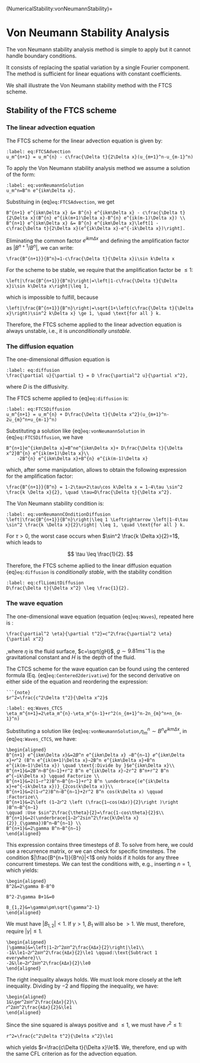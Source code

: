 (NumericalStability:vonNeumannStability)=
# Von Neumann Stability Analysis

The von Neumann stability analysis method is simple to apply but it cannot handle boundary conditions.

It consists of replacing the spatial variation by a single Fourier component. The method is sufficient for linear equations with constant coefficients.

We shall illustrate the Von Neumann stability method with the FTCS scheme.

## Stability of the FTCS scheme

### The linear advection equation

The FTCS scheme for the linear advection equation is given by:

```{math}
:label: eq:FTCSAdvection
u_m^{n+1} = u_m^{n} - c\frac{\Delta t}{2\Delta x}(u_{m+1}^n-u_{m-1}^n)
```

To apply the Von Neumann stability analysis method we assume a solution of the form:

```{math}
:label: eq:vonNeumannSolution
u_m^n=B^n e^{ikm\Delta x}. 
```

Substituing in {eq}`eq:FTCSAdvection`, we get

```{math}
B^{n+1} e^{ikm\Delta x} &= B^{n} e^{ikm\Delta x} - c\frac{\Delta t}{2\Delta x}(B^{n} e^{ik(m+1)\Delta x}-B^{n} e^{ik(m-1)\Delta x}) \\
B^{n+1} e^{ikm\Delta x} &= B^{n} e^{ikm\Delta x}\left[1 - c\frac{\Delta t}{2\Delta x}(e^{ik\Delta x}-e^{-ik\Delta x})\right].
```

Eliminating the common factor $e^{ikm\Delta x}$ and defining the amplification factor as $|B^{n+1}/B^n|$, we can write:

```{math}
\frac{B^{n+1}}{B^n}=1-c\frac{\Delta t}{\Delta x}i\sin k\Delta x
```

For the scheme to be stable, we require that the amplification factor be $\leq 1$:

```{math}
\left|\frac{B^{n+1}}{B^n}\right|=\left|1-c\frac{\Delta t}{\Delta x}i\sin k\Delta x\right|\leq 1,
```

which is impossible to fulfill, because

```{math}
\left|\frac{B^{n+1}}{B^n}\right|=\sqrt{1+\left(c\frac{\Delta t}{\Delta x}\right)\sin^2 k\Delta x} \ge 1, \quad \text{for all } k.
```

Therefore, the FTCS scheme applied to the linear advection equation is always unstable, i.e., it is *unconditionally unstable*.

### The diffusion equation

The one-dimensional diffusion equation is 

```{math}
:label: eq:diffusion
\frac{\partial u}{\partial t} = D \frac{\partial^2 u}{\partial x^2},
```

where $D$ is the diffusivity. 

The FTCS scheme applied to {eq}`eq:diffusion` is:

```{math}
:label: eq:FTCSDiffusion
u_m^{n+1} = u_m^{n} + D\frac{\Delta t}{\Delta x^2}(u_{m+1}^n-2u_{m}^n+u_{m-1}^n)
```

Substituting a solution like {eq}`eq:vonNeumannSolution` in {eq}`eq:FTCSDiffusion`, we have

```{math}
B^{n+1}e^{ikm\Delta x}=B^ne^{ikm\Delta x}+ D\frac{\Delta t}{\Delta x^2}B^{n} e^{ik(m+1)\Delta x}\\
    -2B^{n} e^{ikm\Delta x}+B^{n} e^{ik(m-1)\Delta x}
```

which, after some manipulation, allows to obtain the following expression for the amplification factor:

```{math}
\frac{B^{n+1}}{B^n} = 1-2\tau+2\tau\cos k\Delta x = 1-4\tau \sin^2 \frac{k \Delta x}{2}, \quad \tau=D\frac{\Delta t}{\Delta x^2}.
```

The Von Neumann stability condition is:

```{math}
:label: eq:vonNeumannCOnditionDiffusion
\left|\frac{B^{n+1}}{B^n}\right|\leq 1 \Leftrightarrow \left|1-4\tau \sin^2 \frac{k \Delta x}{2}\right| \leq 1, \quad \text{for all } k.
```

For $\tau > 0$, the worst case occurs when $\sin^2 \frac{k \Delta x}{2}=1$, which leads to 

$$
\tau \leq \frac{1}{2}. 
$$

Therefore, the FTCS scheme apllied to the linear diffusion equation {eq}`eq:diffusion` is *conditionally stable*, with the stability condition

```{math}
:label: eq:cflLiomitDiffusion
D\frac{\Delta t}{\Delta x^2} \leq \frac{1}{2}.
```

### The wave equation

The one-dimensional wave equation (equation {eq}`eq:Waves`), repeated here is :

```{math}
\frac{\partial^2 \eta}{\partial t^2}=c^2\frac{\partial^2 \eta}{\partial x^2}
```
,where $\eta$ is the fluid surface, $c=\sqrt{gH}$, $g\sim9.81\text{ms}^-1$ is the gravitational constant and $H$ is the depth of the fluid.

The CTCS scheme for the wave equation can be found using the centered formula (Eq. {eq}`eq:Centered2derivative`) for the second derivative on either side of the equation and reordering the expression:

```{margin}
```{note}
$r^2=\frac{c^2\Delta t^2}{\Delta x^2}$
```

```{math}
:label: eq:Waves_CTCS
\eta_m^{n+1}=2\eta_m^{n}-\eta_m^{n-1}+r^2(n_{m+1}^n-2n_{m}^n+n_{m-1}^n)
```

Substituting a solution like {eq}`eq:vonNeumannSolution`,$\eta_m^n\sim B^ne^{ikm\Delta x}$, in {eq}`eq:Waves_CTCS`, we have:

```{math}
\begin{aligned}
B^{n+1} e^{ikm\Delta 𝑥}&=2𝐵^𝑛 e^{ikm\Delta 𝑥} −B^{n−1} 𝑒^{ikm\Delta x}+𝑟^2 (B^n e^{ik(m+1)\Delta x}−2B^n e^{ikm\Delta x}+B^n e^{ik(m−1)\Delta x}) \quad \text{:Divide by }$e^{ikm\Delta x}\\ 
B^{n+1}&=2B^𝑛−B^{n−1}+r^2 B^n e^{ik\Delta 𝑥}−2r^2 B^n+r^2 B^n 𝑒^{−ik\Delta x} \qquad Factorize \\
B^{n+1}&=2(1−r^2)B^n−B^{n−1}+r^2 B^n \underbrace{(e^{ik\Delta x}+e^{−ik\Delta x})}_{2cos(k\Delta x)}\\
B^{n+1}&=2(1−𝑟^2)B^n−B^{n−1}+2r^2 B^n cos(k\Delta x) \qquad :Factorize\\
B^{n+1}&=2\left (1−2𝑟^2 \left (\frac{1−cos⁡(𝑘Δ𝑥)}{2}\right )\right )B^n−B^{n−1}
\qquad :Use $sin^2\frac{\theta}{2}=\frac{1-cos\theta}{2}$\\
B^{n+1}&=2(\underbrace{1−2𝑟^2sin^2\frac{k\Delta x}{2}}_{\gamma})B^n−B^{n−1} \\
B^{n+1}&=2\gamma B^n−B^{n−1}             
\end{aligned}
```

This expression contains three timesteps of $B$. To solve from here, we could use a recurrence matrix, or we can check for specific timesteps. The condition $|\frac{B^{n+1}}{B^n}|<1$ only holds if it holds for any three concurrent timesteps. We can test the conditions with, e.g., inserting $n=1$, which yields:

```{math}
\begin{aligned}
B^2&=2\gamma B-B^0

B^2-2\gamma B+1&=0

B_{1,2}&=\gamma\pm\sqrt{\gamma^2-1}
\end{aligned}
```

We must have $|B_{1,2}|<1$. If $\gamma >1$, $B_1$ willl also be $>1$. We must, therefore, require $|\gamma|\le1$.

```{math}
\begin{aligned}
|\gamma|&=\left|1−2𝑟^2𝑠𝑖𝑛^2\frac{𝑘Δ𝑥}{2}\right|\le1\\
-1&\le1−2𝑟^2𝑠𝑖𝑛^2\frac{𝑘Δ𝑥}{2}\le1 \qquad:\text{Subtract 1 everywhere}\\
-2&\le−2𝑟^2𝑠𝑖𝑛^2\frac{𝑘Δ𝑥}{2}\le0
\end{aligned}
```

The right inequality always holds. We must look more closely at the left inequality. Dividing by $-2$ and flipping the inequality, we have:

```{math}
\begin{aligned}
1&\ge𝑟^2𝑠𝑖𝑛^2\frac{𝑘Δ𝑥}{2}\\
𝑟^2𝑠𝑖𝑛^2\frac{𝑘Δ𝑥}{2}&\le1
\end{aligned}
```

Since the sine squared is always positive and $\le1$, we must have $𝑟^2≤1$:

```{math}
r^2=\frac{c^2\Delta t^2}{\Delta x^2}\le1
```

which yields $r=\frac{c\Delta t}{\Delta x}\le1$. We, therefore, end up with the same CFL criterion as for the advection equation. 